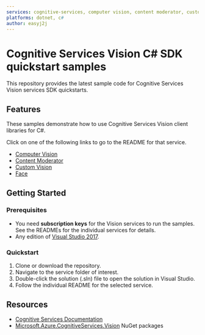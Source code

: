 ```yaml
---
services: cognitive-services, computer vision, content moderator, custom vision, face
platforms: dotnet, c#
author: easyj2j
---
```


# Cognitive Services Vision C# SDK quickstart samples

This repository provides the latest sample code for Cognitive Services Vision services SDK quickstarts.

## Features

These samples demonstrate how to use Cognitive Services Vision client libraries for C#.

Click on one of the following links to go to the README for that service.

* [Computer Vision](ComputerVision/README.md)
* [Content Moderator](ContentModerator/README.md)
* [Custom Vision](CustomVision/README.md)
* [Face](Face/README.md)

## Getting Started

### Prerequisites

* You need **subscription keys** for the Vision services to run the samples. See the READMEs for the individual services for details.
* Any edition of [Visual Studio 2017](https://www.visualstudio.com/downloads/).

### Quickstart

1. Clone or download the repository.
1. Navigate to the service folder of interest.
1. Double-click the solution (.sln) file to open the solution in Visual Studio.
1. Follow the individual README for the selected service.

## Resources

* [Cognitive Services Documentation](https://docs.microsoft.com/azure/cognitive-services/)
* [Microsoft.Azure.CognitiveServices.Vision](https://www.nuget.org/packages?q=Microsoft.Azure.CognitiveServices.Vision) NuGet packages
